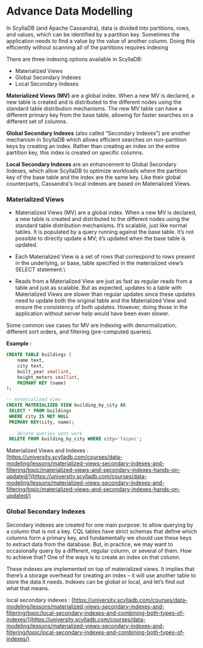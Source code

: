 # Advance Data Modelling

In ScyllaDB (and Apache Cassandra), data is divided into partitions, rows, and values, which can be identified by a partition key. Sometimes the application needs to find a value by the value of another column. Doing this efficiently without scanning all of the partitions requires indexing



There are three indexing options available in ScyllaDB:&#x20;

* Materialized Views
* Global Secondary Indexes
* Local Secondary Indexes

**Materialized Views (MV)** are a global index. When a new MV is declared, a new table is created and is distributed to the different nodes using the standard table distribution mechanisms. The new MV table can have a different primary key from the base table, allowing for faster searches on a different set of columns.

**Global Secondary Indexes** (also called “Secondary Indexes”) are another mechanism in ScyllaDB which allows efficient searches on non-partition keys by creating an index. Rather than creating an index on the entire partition key, this index is created on specific columns.

**Local Secondary Indexes** are an enhancement to Global Secondary Indexes, which allow ScyllaDB to optimize workloads where the partition key of the base table and the index are the same key. Like their global counterparts, Cassandra's local indexes are based on Materialized Views.

### Materialized Views

* Materialized Views (MV) are a global index. When a new MV is declared, a new table is created and distributed to the different nodes using the standard table distribution mechanisms. It’s scalable, just like normal tables. It is populated by a query running against the base table. It’s not possible to directly update a MV; it’s updated when the base table is updated.
* Each Materialized View is a set of rows that correspond to rows present in the underlying, or base, table specified in the materialized view’s SELECT statement.\

* Reads from a Materialized View are just as fast as regular reads from a table and just as scalable. But as expected, updates to a table with Materialized Views are slower than regular updates since these updates need to update both the original table and the Materialized View and ensure the consistency of both updates. However, doing those in the application without server help would have been even slower.

Some common use cases for MV are Indexing with denormalization, different sort orders, and filtering (pre-computed queries).

**Example :**&#x20;

```sql
CREATE TABLE buildings (
    name text,
    city text,
    built_year smallint,
    height_meters smallint,
    PRIMARY KEY (name)
);

-- materialized view
CREATE MATERIALIZED VIEW building_by_city AS
 SELECT * FROM buildings
 WHERE city IS NOT NULL
 PRIMARY KEY(city, name);
 
 -- delete queries wont work
 DELETE FROM building_by_city WHERE city='Taipei';
```

Materialized Views and Indexes : [https://university.scylladb.com/courses/data-modeling/lessons/materialized-views-secondary-indexes-and-filtering/topic/materialized-views-and-secondary-indexes-hands-on-updated/](https://university.scylladb.com/courses/data-modeling/lessons/materialized-views-secondary-indexes-and-filtering/topic/materialized-views-and-secondary-indexes-hands-on-updated/)

### Global Secondary Indexes

Secondary indexes are created for one main purpose: to allow querying by a column that is not a key. CQL tables have strict schemas that define which columns form a primary key, and fundamentally we should use these keys to extract data from the database. But, in practice, we may want to occasionally query by a different, regular column, or several of them. How to achieve that? One of the ways is to create an index on that column.&#x20;

These indexes are implemented on top of materialized views. It implies that there’s a storage overhead for creating an index – it will use another table to store the data it needs. Indexes can be global or local, and let’s find out what that means.

local secondary indexes : [https://university.scylladb.com/courses/data-modeling/lessons/materialized-views-secondary-indexes-and-filtering/topic/local-secondary-indexes-and-combining-both-types-of-indexes/](https://university.scylladb.com/courses/data-modeling/lessons/materialized-views-secondary-indexes-and-filtering/topic/local-secondary-indexes-and-combining-both-types-of-indexes/)





